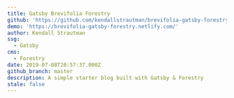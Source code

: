 ```yaml
---
title: Gatsby Brevifolia Forestry
github: 'https://github.com/kendallstrautman/brevifolia-gatsby-forestry'
demo: 'https://brevifolia-gatsby-forestry.netlify.com/'
author: Kendall Strautman
ssg:
  - Gatsby
cms:
  - Forestry
date: 2019-07-08T20:57:37.000Z
github_branch: master
description: A simple starter blog built with Gatsby & Forestry
stale: false
---
```

